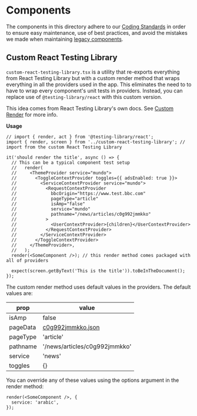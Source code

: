 # Components

The components in this directory adhere to our [Coding Standards](../../../docs/Coding-Standards/README.md) in order to ensure easy maintenance, use of best practices, and avoid the mistakes we made when maintaining [legacy components](../legacy/README.md).

## Custom React Testing Library

`custom-react-testing-library.tsx` is a utility that re-exports everything from React Testing Library but with a custom render method that wraps everything in all the providers used in the app. This eliminates the need to to have to wrap every component's unit tests in providers. Instead, you can replace use of `@testing-library/react` with this custom version.

This idea comes from React Testing Library's own docs. See [Custom Render](https://testing-library.com/docs/react-testing-library/setup/#custom-render) for more info.

**Usage**

```tsx
// import { render, act } from '@testing-library/react';
import { render, screen } from '../custom-react-testing-library'; // import from the custom React Testing Library

it('should render the title', async () => {
  // This can be a typical component test setup
  //   render(
  //     <ThemeProvider service="mundo">
  //       <ToggleContextProvider toggles={{ adsEnabled: true }}>
  //         <ServiceContextProvider service="mundo">
  //           <RequestContextProvider
  //             bbcOrigin="https://www.test.bbc.com"
  //             pageType="article"
  //             isAmp="false"
  //             service="mundo"
  //             pathname="/news/articles/c0g992jmmkko"
  //           >
  //             <UserContextProvider>{children}</UserContextProvider>
  //           </RequestContextProvider>
  //         </ServiceContextProvider>
  //       </ToggleContextProvider>
  //     </ThemeProvider>,
  //   );
  render(<SomeComponent />); // this render method comes packaged with all of providers

  expect(screen.getByText('This is the title')).toBeInTheDocument();
});
```

The custom render method uses default values in the providers. The default values are:

| prop     | value                                                              |
| -------- | ------------------------------------------------------------------ |
| isAmp    | false                                                              |
| pageData | [c0g992jmmkko.json](../../../data/news/articles/c0g992jmmkko.json) |
| pageType | 'article'                                                          |
| pathname | '/news/articles/c0g992jmmkko'                                      |
| service  | 'news'                                                             |
| toggles  | {}                                                                 |

You can override any of these values using the options argument in the render method:

```tsx
render(<SomeComponent />, {
  service: 'arabic',
});
```
